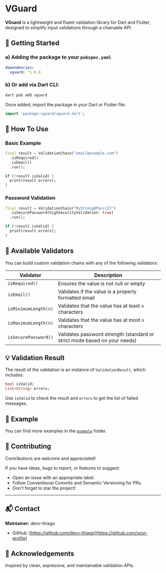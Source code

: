 # VGuard

**VGuard** is a lightweight and fluent validation library for Dart and Flutter, designed to simplify input validations through a chainable API.



## 🚀 Getting Started

### a) Adding the package to your `pubspec.yaml`

```yaml
dependencies:
  vguard: ^1.0.0
```

### b) Or add via Dart CLI:

```bash
dart pub add vguard
```

Once added, import the package in your Dart or Flutter file:

```dart
import 'package:vguard/vguard.dart';
```



## 🧪 How To Use

### Basic Example

```dart
final result = ValidationChain("email@example.com")
  .isRequired()
  .isEmail()
  .run();

if (!result.isValid) {
  print(result.errors);
}
```

### Password Validation

```dart
final result = ValidationChain("MyStrong@Pass123")
  .isSecurePassword(highSecurityValidation: true)
  .run();

if (!result.isValid) {
  print(result.errors);
}
```



## 🔧 Available Validators

You can build custom validation chains with any of the following validators:

| Validator              | Description                                                                 |
|------------------------|-----------------------------------------------------------------------------|
| `isRequired()`         | Ensures the value is not null or empty                                      |
| `isEmail()`            | Validates if the value is a properly formatted email                        |
| `isMinimumLength(n)`   | Validates that the value has at least `n` characters                        |
| `isMaximumLength(n)`   | Validates that the value has at most `n` characters                         |
| `isSecurePassword()`   | Validates password strength (standard or strict mode based on your needs)   |


## 💡 Validation Result

The result of the validation is an instance of `ValidationResult`, which includes:

```dart
bool isValid;
List<String> errors;
```

Use `isValid` to check the result and `errors` to get the list of failed messages.



## 📂 Example

You can find more examples in the [`example`](example) folder.




## 🧩 Contributing

Contributions are welcome and appreciated!

If you have ideas, bugs to report, or features to suggest:

- Open an issue with an appropriate label.
- Follow Conventional Commits and Semantic Versioning for PRs.
- Don't forget to star the project!

---

## 📬 Contact

**Maintainer:** devv-thiago

- GitHub: [https://github.com/devv-thiago](https://github.com/your-profile)



## 🙌 Acknowledgements

Inspired by clean, expressive, and maintainable validation APIs.

